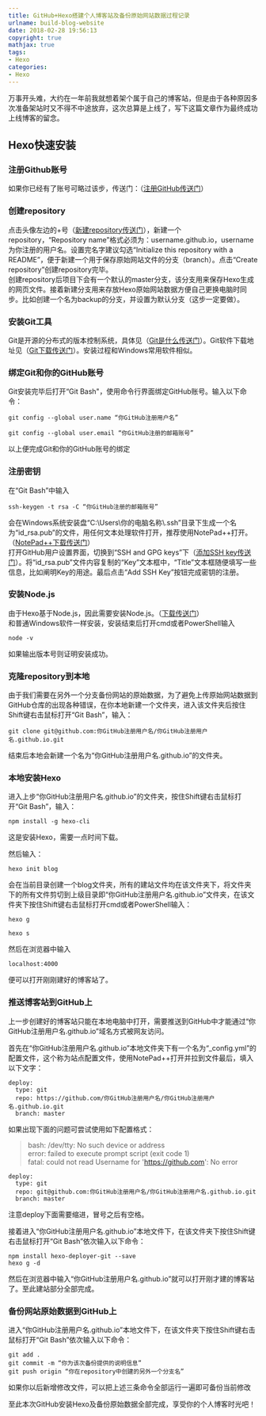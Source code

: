 ```yaml
---
title: GitHub+Hexo搭建个人博客站及备份原始网站数据过程记录
urlname: build-blog-website
date: 2018-02-28 19:56:13
copyright: true
mathjax: true
tags:
- Hexo
categories:
- Hexo
---
```


万事开头难，大约在一年前我就想着架个属于自己的博客站，但是由于各种原因多次准备架站时又不得不中途放弃，这次总算是上线了，写下这篇文章作为最终成功上线博客的留念。
## Hexo快速安装

### 注册Github账号

如果你已经有了账号可略过该步，传送门：（[注册GitHub传送门](https://github.com)）

### 创建repository
点击头像左边的+号（[新建repository传送门](https://github.com/new)），新建一个repository，“Repository name”格式必须为：username.github.io，username为你注册的用户名。设置完名字建议勾选“Initialize this repository with a README”，便于新建一个用于保存原始网站文件的分支（branch）。点击“Create repository”创建repository完毕。<br>
创建repository后项目下会有一个默认的master分支，该分支用来保存Hexo生成的网页文件。接着新建分支用来存放Hexo原始网站数据方便自己更换电脑时同步。比如创建一个名为backup的分支，并设置为默认分支（这步一定要做）。

### 安装Git工具
Git是开源的分布式的版本控制系统，具体见（[Git是什么传送门](http://www.runoob.com/git/git-tutorial.html)）。Git软件下载地址见（[Git下载传送门](https://git-scm.com/download/)）。安装过程和Windows常用软件相似。

### 绑定Git和你的GitHub账号
Git安装完毕后打开“Git Bash"，使用命令行界面绑定GitHub账号。输入以下命令：

``` 
git config --global user.name “你GitHub注册用户名”
```

``` 
git config --global user.email “你GitHub注册的邮箱账号”
```

以上便完成Git和你的GitHub账号的绑定
### 注册密钥
在“Git Bash”中输入

``` 
ssh-keygen -t rsa -C “你GitHub注册的邮箱账号”
```

会在Windows系统安装盘“C:\Users\你的电脑名称\\.ssh”目录下生成一个名为“id\_rsa.pub”的文件，用任何文本处理软件打开，推荐使用NotePad++打开。（[NotePad++下载传送门](https://notepad-plus-plus.org/download/v7.5.5.html)）<br>
打开GitHub用户设置界面，切换到“SSH and GPG keys”下（[添加SSH key传送门](https://github.com/settings/ssh/new)）。将“id_rsa.pub”文件内容复制的“Key”文本框中，“Title”文本框随便填写一些信息，比如阐明Key的用途。最后点击“Add SSH Key”按钮完成密钥的注册。

### 安装Node.js
由于Hexo基于Node.js，因此需要安装Node.js。（[下载传送门](https://nodejs.org/en/download/)）<br>
和普通Windows软件一样安装，安装结束后打开cmd或者PowerShell输入
``` 
node -v
```
如果输出版本号则证明安装成功。

### 克隆repository到本地
由于我们需要在另外一个分支备份网站的原始数据，为了避免上传原始网站数据到GitHub仓库的出现各种错误，在你本地新建一个文件夹，进入该文件夹后按住Shift键右击鼠标打开“Git Bash”，输入：

``` 
git clone git@github.com:你GitHub注册用户名/你GitHub注册用户名.github.io.git
```

结束后本地会新建一个名为“你GitHub注册用户名.github.io”的文件夹。

### 本地安装Hexo
进入上步“你GitHub注册用户名.github.io”的文件夹，按住Shift键右击鼠标打开“Git Bash”，输入：

``` 
npm install -g hexo-cli 
```

这是安装Hexo，需要一点时间下载。

然后输入：

``` 
hexo init blog
```

会在当前目录创建一个blog文件夹，所有的建站文件均在该文件夹下，将文件夹下的所有文件剪切到上级目录即“你GitHub注册用户名.github.io”文件夹，在该文件夹下按住Shift键右击鼠标打开cmd或者PowerShell输入：

``` 
hexo g
```

``` 
hexo s
```

然后在浏览器中输入
``` 
localhost:4000
```
便可以打开刚刚建好的博客站了。

### 推送博客站到GitHub上
上一步创建好的博客站只能在本地电脑中打开，需要推送到GitHub中才能通过“你GitHub注册用户名.github.io”域名方式被网友访问。

首先在“你GitHub注册用户名.github.io”本地文件夹下有一个名为“\_config.yml”的配置文件，这个称为站点配置文件，使用NotePad++打开并拉到文件最后，填入以下文字：

``` 
deploy:
  type: git 
  repo: https://github.com/你GitHub注册用户名/你GitHub注册用户名.github.io.git 
  branch: master
```

如果出现下面的问题可尝试使用如下配置格式：
> bash: /dev/tty: No such device or address  
error: failed to execute prompt script (exit code 1)  
fatal: could not read Username for 'https://github.com': No error 


``` 
deploy:
  type: git  
  repo: git@github.com:你GitHub注册用户名/你GitHub注册用户名.github.io.git  
  branch: master  
```

注意deploy下面需要缩进，冒号之后有空格。

接着进入“你GitHub注册用户名.github.io”本地文件下，在该文件夹下按住Shift键右击鼠标打开“Git Bash”依次输入以下命令：

```
npm install hexo-deployer-git --save  
hexo g -d
```

然后在浏览器中输入“你GitHub注册用户名.github.io”就可以打开刚才建的博客站了。至此建站部分全部完成。

### 备份网站原始数据到GitHub上
进入“你GitHub注册用户名.github.io”本地文件下，在该文件夹下按住Shift键右击鼠标打开“Git Bash”依次输入以下命令：

```
git add .  
git commit -m “你为该次备份提供的说明信息”
git push origin “你在repository中创建的另外一个分支名”
```

如果你以后新增修改文件，可以把上述三条命令全部运行一遍即可备份当前修改

至此本次GitHub安装Hexo及备份原始数据全部完成，享受你的个人博客时光吧！











